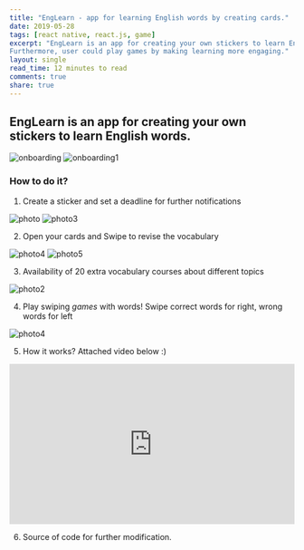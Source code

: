 ```yaml
---
title: "EngLearn - app for learning English words by creating cards."
date: 2019-05-28
tags: [react native, react.js, game]
excerpt: "EngLearn is an app for creating your own stickers to learn English words.
Furthermore, user could play games by making learning more engaging."
layout: single
read_time: 12 minutes to read
comments: true
share: true
---
```


## EngLearn  is an app for creating your own stickers to learn English words.

![onboarding](/photo/onboarding2.jpg)            ![onboarding1](/photo/onboarding3.jpg)

### How to do it?
1. Create a sticker and set a deadline for further notifications

![photo](/photo/add1.jpg)                       ![photo3](/photo/cards2.jpg)

2. Open your cards and Swipe to revise the vocabulary

![photo4](/photo/task1.jpg)                     ![photo5](/photo/task2.jpg)

3. Availability of 20 extra vocabulary courses about different topics

![photo2](/photo/add1.jpg)

4. Play swiping *games* with words! Swipe correct words for right, wrong words for left

![photo4](/photo/game.jpg)

5. How it works? Attached video below :)

<style>.embed-container { position: relative; padding-bottom: 56.25%; height: 0; overflow: hidden; max-width: 100%; } .embed-container iframe, .embed-container object, .embed-container embed { position: absolute; top: 0; left: 0; width: 100%; height: 100%; }</style><div class='embed-container'><iframe src='https://www.youtube.com/embed/-7mDwzcLvEM' frameborder='0' allowfullscreen></iframe></div>

6. Source of code for further modification.
